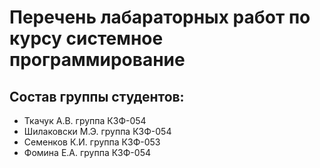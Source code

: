<h1>Перечень лабараторных работ по курсу системное программирование </h1>

<h2>Состав группы студентов:</h2>
<ul>
	<li>Ткачук А.В. группа КЗФ-054</li>
	<li>Шилаковски М.Э. группа КЗФ-054</li>
	<li>Семенков К.И. группа КЗФ-053</li>
	<li>Фомина Е.А. группа КЗФ-054</li>
</ul>
